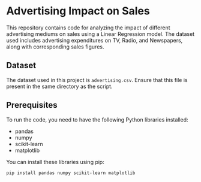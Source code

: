 # Advertising Impact on Sales

This repository contains code for analyzing the impact of different advertising mediums on sales using a Linear Regression model. The dataset used includes advertising expenditures on TV, Radio, and Newspapers, along with corresponding sales figures.

## Dataset

The dataset used in this project is `advertising.csv`. Ensure that this file is present in the same directory as the script.

## Prerequisites

To run the code, you need to have the following Python libraries installed:

- pandas
- numpy
- scikit-learn
- matplotlib

You can install these libraries using pip:

```bash
pip install pandas numpy scikit-learn matplotlib
